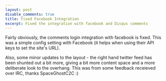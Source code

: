 ```yaml
---
layout: post
disable_comments: true
title: Fixed Facebook Integration
excerpt: Fixed the integration with facebook and Disqus comments
---
```

Fairly obviously, the comments login integration with facebook is fixed. This was a simple config setting with Facebook (it helps when using their API keys to set the site's URL).

Also, some minor updates to the layout - the right hand twitter feed has been shunted out a bit more, giving a bit more content space and a more deliberate look to the overhang. This was from some feedback receieved over IRC, 
thanks SpaceGhostC2C :)
